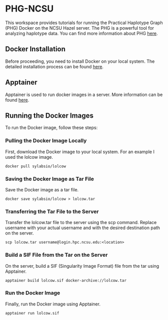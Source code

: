 # PHG-NCSU
This workspace provides tutorials for running the Practical Haplotype Graph (PHG) Docker on the NCSU Hazel server. The PHG is a powerful tool for analyzing haplotype data. You can find more information about PHG [here](https://academic.oup.com/bioinformatics/article/38/15/3698/6617344).

## Docker Installation
Before proceeding, you need to install Docker on your local system. The detailed installation process can be found [here](https://docs.docker.com/desktop/install/mac-install/).
## Apptainer 
Apptainer is used to run docker images in a server. More information can be found [here](https://apptainer.org/docs/user/latest/quick_start.html).

## Running the Docker Images
To run the Docker image, follow these steps:
### Pulling the Docker Image Locally
First, download the Docker image to your local system. For an example I used the lolcow image. 
```
docker pull sylabsio/lolcow
```
### Saving the Docker Image as Tar File
Save the Docker image as a tar file. 
```
docker save sylabsio/lolcow > lolcow.tar
```
### Transferring the Tar File to the Server
Transfer the lolcow.tar file to the server using the scp command. Replace username with your actual username and <location> with the desired destination path on the server.
```
scp lolcow.tar username@login.hpc.ncsu.edu:<location>
```
### Build a SIF File from the Tar on the Server
On the server, build a SIF (Singularity Image Format) file from the tar using Apptainer.
```
apptainer build lolcow.sif docker-archive://lolcow.tar
```
### Run the Docker Image
Finally, run the Docker image using Apptainer.
```
apptainer run lolcow.sif
```

